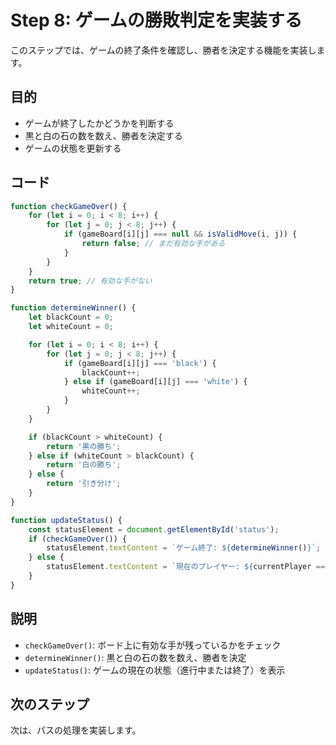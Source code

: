 # Step 8: ゲームの勝敗判定を実装する

このステップでは、ゲームの終了条件を確認し、勝者を決定する機能を実装します。

## 目的
- ゲームが終了したかどうかを判断する
- 黒と白の石の数を数え、勝者を決定する
- ゲームの状態を更新する

## コード
```javascript
function checkGameOver() {
    for (let i = 0; i < 8; i++) {
        for (let j = 0; j < 8; j++) {
            if (gameBoard[i][j] === null && isValidMove(i, j)) {
                return false; // まだ有効な手がある
            }
        }
    }
    return true; // 有効な手がない
}

function determineWinner() {
    let blackCount = 0;
    let whiteCount = 0;

    for (let i = 0; i < 8; i++) {
        for (let j = 0; j < 8; j++) {
            if (gameBoard[i][j] === 'black') {
                blackCount++;
            } else if (gameBoard[i][j] === 'white') {
                whiteCount++;
            }
        }
    }

    if (blackCount > whiteCount) {
        return '黒の勝ち';
    } else if (whiteCount > blackCount) {
        return '白の勝ち';
    } else {
        return '引き分け';
    }
}

function updateStatus() {
    const statusElement = document.getElementById('status');
    if (checkGameOver()) {
        statusElement.textContent = `ゲーム終了: ${determineWinner()}`;
    } else {
        statusElement.textContent = `現在のプレイヤー: ${currentPlayer === 'black' ? '黒' : '白'}`;
    }
}
```

## 説明
- `checkGameOver()`: ボード上に有効な手が残っているかをチェック
- `determineWinner()`: 黒と白の石の数を数え、勝者を決定
- `updateStatus()`: ゲームの現在の状態（進行中または終了）を表示

## 次のステップ
次は、パスの処理を実装します。
